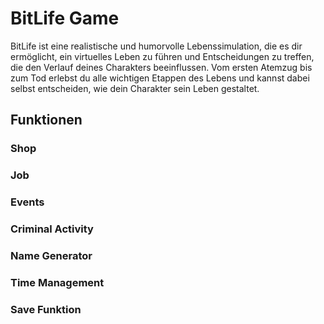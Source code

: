 # BitLife Game
BitLife ist eine realistische und humorvolle Lebenssimulation, die es dir ermöglicht, ein virtuelles Leben zu führen und Entscheidungen zu treffen, die den Verlauf deines Charakters beeinflussen. Vom ersten Atemzug bis zum Tod erlebst du alle wichtigen Etappen des Lebens und kannst dabei selbst entscheiden, wie dein Charakter sein Leben gestaltet.

## Funktionen

### Shop

### Job

### Events

### Criminal Activity

### Name Generator

### Time Management

### Save Funktion
